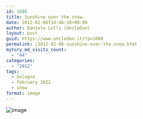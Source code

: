 ```yaml
---
id: 1608
title: Sunshine over the snow.
date: 2012-02-06T14:46:10+00:00
author: Daniele Lolli (UncleDan)
layout: post
guid: https://www.uncledan.it/?p=1608
permalink: /2012-02-06-sunshine-over-the-snow.html
mytory_md_visits_count:
  - "44"
categories:
  - "2012"
tags:
  - bologna
  - february 2012
  - snow
format: image
---
```

<img class="alignnone" title="" src="https://www.uncledan.it/wp-content/uploads/2012/02/wpid-2012-02-05_10-00-26_346.jpg" alt="image" />
